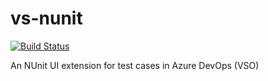 # vs-nunit

[![Build Status](https://dev.azure.com/AnthonyShaw/vs-nunit/_apis/build/status/tonybaloney.vs-nunit?branchName=master)](https://dev.azure.com/AnthonyShaw/vs-nunit/_build/latest?definitionId=6&branchName=master)

An NUnit UI extension for test cases in Azure DevOps (VSO)


